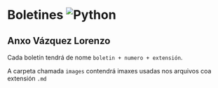 # Boletines ![Python](https://img.shields.io/badge/Python-3776AB?style=for-the-badge&logo=python&logoColor=white)
 

## Anxo Vázquez Lorenzo

Cada boletín tendrá de nome `boletin + numero + extensión`.

A carpeta chamada `images` contendrá imaxes usadas nos arquivos coa extensión `.md`
